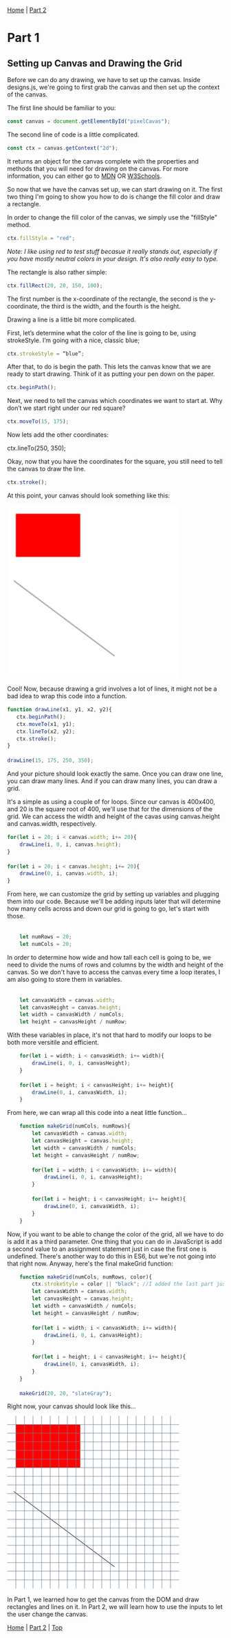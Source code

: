 [Home](../README.md) | [Part 2](../Part2/part2.md)

# Part 1

## Setting up Canvas and Drawing the Grid

Before we can do any drawing, we have to set up the canvas. Inside designs.js, we're going to first grab the canvas and then set up the context of the canvas.

The first line should be familiar to you:

```javascript
const canvas = document.getElementById("pixelCavas");
```

The second line of code is a little complicated. 

```javascript
const ctx = canvas.getContext("2d");
```

It returns an object for the canvas complete with the properties and methods that you will need for drawing on the canvas. For more information, you can either go to [MDN](https://developer.mozilla.org/en-US/docs/Web/API/HTMLCanvasElement/getContext) OR [W3Schools](https://www.w3schools.com/tags/ref_canvas.asp).

So now that we have the canvas set up, we can start drawing on it. The first two thing I'm going to show you how to do is change the fill color and draw a rectangle.

In order to change the fill color of the canvas, we simply use the "fillStyle" method.

```javascript
ctx.fillStyle = "red";
```

*Note: I like using red to test stuff becasue it really stands out, especially if you have mostly neutral colors in your design. It's also really easy to type.*

The rectangle is also rather simple:

```javascript
ctx.fillRect(20, 20, 150, 100);
```

The first number is the x-coordinate of the rectangle, the second is the y-coordinate, the third is the width, and the fourth is the height.

Drawing a line is a little bit more complicated.

First, let’s determine what the color of the line is going to be, using strokeStyle. I’m going with a nice, classic blue;

```javascript
ctx.strokeStyle = “blue”;
```

After that, to do is begin the path. This lets the canvas know that we are ready to start drawing. Think of it as putting your pen down on the paper.

```javascript
ctx.beginPath();
```

Next, we need to tell the canvas which coordinates we want to start at. Why don’t we start right under our red square?

```javascript
ctx.moveTo(15, 175);
```

Now lets add the other coordinates:

ctx.lineTo(250, 350);

Okay, now that you have the coordinates for the square, you still need to tell the canvas to draw the line.

```javascript
ctx.stroke();
```

At this point, your canvas should look something like this:

![First Canvas](canvas1.png)

Cool! Now, because drawing a grid involves a lot of lines, it might not be a bad idea to wrap this code into a function.

```javascript
function drawLine(x1, y1, x2, y2){
   ctx.beginPath();
   ctx.moveTo(x1, y1);
   ctx.lineTo(x2, y2);
   ctx.stroke();
}

drawLine(15, 175, 250, 350);
```

And your picture should look exactly the same. Once you can draw one line, you can draw many lines. And if you can draw many lines, you can draw a grid.

It's a simple as using a couple of for loops. Since our canvas is 400x400, and 20 is the square root of 400, we'll use that for the dimensions of the grid. We can access the width and height of the cavas using canvas.height and canvas.width, respectively.

```javascript
for(let i = 20; i < canvas.width; i+= 20){
    drawLine(i, 0, i, canvas.height);
}

for(let i = 20; i < canvas.height; i+= 20){
    drawLine(0, i, canvas.width, i);
}
```

From here, we can customize the grid by setting up variables and plugging them into our code. Because we'll be adding inputs later that will determine how many cells across and down our grid is going to go, let's start with those.

```javascript

    let numRows = 20;
    let numCols = 20;

```

In order to determine how wide and how tall each cell is going to be, we need to divide the nums of rows and columns by the width and height of the canvas. So we don't have to access the canvas every time a loop iterates, I am also going to store them in variables.

```javascript

    let canvasWidth = canvas.width;
    let canvasHeight = canvas.height;
    let width = canvasWidth / numCols;
    let height = canvasHeight / numRow;

```

With these variables in place, it's not that hard to modify our loops to be both more versitile and efficient.

```javascript
    for(let i = width; i < canvasWidth; i+= width){
        drawLine(i, 0, i, canvasHeight);
    }

    for(let i = height; i < canvasHeight; i+= height){
        drawLine(0, i, canvasWidth, i);
    }
```


From here, we can wrap all this code into a neat little function...

```javascript
    function makeGrid(numCols, numRows){
        let canvasWidth = canvas.width;
        let canvasHeight = canvas.height;
        let width = canvasWidth / numCols;
        let height = canvasHeight / numRow;

        for(let i = width; i < canvasWidth; i+= width){
            drawLine(i, 0, i, canvasHeight);
        }

        for(let i = height; i < canvasHeight; i+= height){
            drawLine(0, i, canvasWidth, i);
        }
    }

```

Now, if you want to be able to change the color of the grid, all we have to do is add it as a third parameter. One thing that you can do in JavaScript is add a second value to an assignment statement just in case the first one is undefined. There's another way to do this in ES6, but we're not going into that right now. Anyway, here's the final makeGrid function:

```javascript
    function makeGrid(numCols, numRows, color){
        ctx.strokeStyle = color || "black"; //I added the last part just in case color is undefined
        let canvasWidth = canvas.width;
        let canvasHeight = canvas.height;
        let width = canvasWidth / numCols;
        let height = canvasHeight / numRow;

        for(let i = width; i < canvasWidth; i+= width){
            drawLine(i, 0, i, canvasHeight);
        }

        for(let i = height; i < canvasHeight; i+= height){
            drawLine(0, i, canvasWidth, i);
        }
    }

    makeGrid(20, 20, "slateGray");

```

Right now, your canvas should look like this...

![canvas #2](canvas2.png)

In Part 1, we learned how to get the canvas from the DOM and draw rectangles and lines on it. In Part 2, we will learn how to use the inputs to let the user change the canvas.

[Home](../README.md) | [Part 2](../Part2/part2.md) | [Top](#part-1)